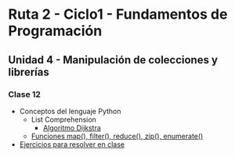 # Ruta 2 - Ciclo1 - Fundamentos de Programación

## Unidad 4 - Manipulación de colecciones y librerías
### Clase 12
* Conceptos del lenguaje Python
  * List Comprehension
    * [Algoritmo Dijkstra](dijkstra.ipynb)
  * [Funciones map(), filter(), reduce(), zip(), enumerate()](funciones_sobre_colecciones.ipynb)
* [Ejercicios para resolver en clase](ejercicios.md)